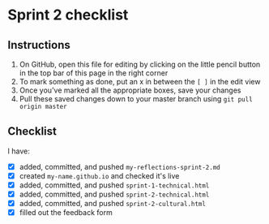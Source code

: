 # Sprint 2 checklist

## Instructions
1. On GitHub, open this file for editing by clicking on the little pencil button in the top bar of this page in the right corner
2. To mark something as done, put an x in between the `[ ]` in the edit view
3. Once you've marked all the appropriate boxes, save your changes
4. Pull these saved changes down to your master branch
using `git pull origin master`

## Checklist
I have:
- [x] added, committed, and pushed `my-reflections-sprint-2.md`
- [x] created `my-name.github.io` and checked it's live
- [x] added, committed, and pushed `sprint-1-technical.html`
- [x] added, committed, and pushed `sprint-2-technical.html`
- [x] added, committed, and pushed `sprint-2-cultural.html` 
- [x] filled out the feedback form
